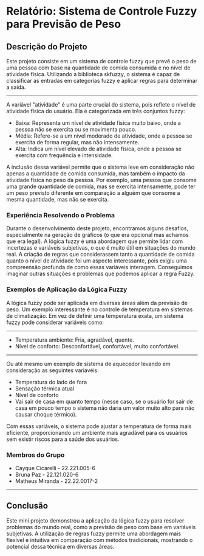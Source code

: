 # Relatório: Sistema de Controle Fuzzy para Previsão de Peso
## Descrição do Projeto

Este projeto consiste em um sistema de controle fuzzy que prevê o peso de uma pessoa com base na quantidade de comida consumida e no nível de atividade física. Utilizando a biblioteca skfuzzy, o sistema é capaz de classificar as entradas em categorias fuzzy e aplicar regras para determinar a saída.

***

A variável "atividade" é uma parte crucial do sistema, pois reflete o nível de atividade física do usuário. Ela é categorizada em três conjuntos fuzzy:

+ Baixa: Representa um nível de atividade física muito baixo, onde a pessoa não se exercita ou se movimenta pouco.
+ Média: Refere-se a um nível moderado de atividade, onde a pessoa se exercita de forma regular, mas não intensamente.
+ Alta: Indica um nível elevado de atividade física, onde a pessoa se exercita com frequência e intensidade.

A inclusão dessa variável permite que o sistema leve em consideração não apenas a quantidade de comida consumida, mas também o impacto da atividade física no peso da pessoa. Por exemplo, uma pessoa que consome uma grande quantidade de comida, mas se exercita intensamente, pode ter um peso previsto diferente em comparação a alguém que consome a mesma quantidade, mas não se exercita.

### Experiência Resolvendo o Problema

Durante o desenvolvimento deste projeto, encontramos alguns desafios, especialmente na geração de gráficos (o que era opcional mas achamos que era legal). A lógica fuzzy é uma abordagem que permite lidar com incertezas e variáveis subjetivas, o que é muito útil em situações do mundo real. A criação de regras que considerassem tanto a quantidade de comida quanto o nível de atividade foi um aspecto interessante, pois exigiu uma compreensão profunda de como essas variáveis interagem. Conseguimos imaginar outras situações e problemas que podemos aplicar a regra Fuzzy.

### Exemplos de Aplicação da Lógica Fuzzy

A lógica fuzzy pode ser aplicada em diversas áreas além da previsão de peso. Um exemplo interessante é no controle de temperatura em sistemas de climatização. Em vez de definir uma temperatura exata, um sistema fuzzy pode considerar variáveis como:
***
+ Temperatura ambiente: Fria, agradável, quente.
+ Nível de conforto: Desconfortável, confortável, muito confortável.
***
Ou até mesmo um exemplo de sistema de aquecedor levando em consideração as seguintes variavéis:
+ Temperatura do lado de fora
+ Sensação térmica atual
+ Nível de conforto
+ Vai sair de casa em quanto tempo (nesse caso, se o usuário for sair de casa em pouco tempo o sistema não daria um valor muito alto para não causar choque térmico).

Com essas variáveis, o sistema pode ajustar a temperatura de forma mais eficiente, proporcionando um ambiente mais agradável para os usuários sem existir riscos para a saúde dos usuários.

### Membros do Grupo
+ Cayque Cicarelli - 22.221.005-6
+ Bruna Paz - 22.121.020-6
+ Matheus Miranda - 22.22.0017-2
***
## Conclusão

Este mini projeto demonstrou a aplicação da lógica fuzzy para resolver problemas do mundo real, como a previsão de peso com base em variáveis subjetivas. A utilização de regras fuzzy permite uma abordagem mais flexível e intuitiva em comparação com métodos tradicionais, mostrando o potencial dessa técnica em diversas áreas.

